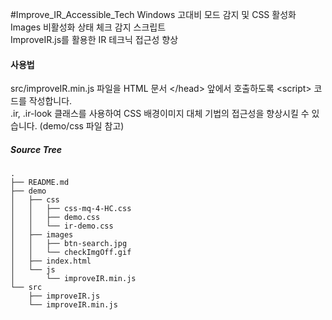 #Improve_IR_Accessible_Tech
Windows 고대비 모드 감지 및 CSS 활성화 Images 비활성화 상태 체크 감지 스크립트<br />
ImproveIR.js를 활용한 IR 테크닉 접근성 향상

#### 사용법
src/improveIR.min.js 파일을 HTML 문서 \</head> 앞에서 호출하도록 \<script> 코드를 작성합니다.<br>
.ir, .ir-look 클래스를 사용하여 CSS 배경이미지 대체 기법의 접근성을 향상시킬 수 있습니다. (demo/css 파일 참고)

##### Source Tree
    .
    ├── README.md
    ├── demo
    │   ├── css
    │   │   ├── css-mq-4-HC.css
    │   │   ├── demo.css
    │   │   └── ir-demo.css
    │   ├── images
    │   │   ├── btn-search.jpg
    │   │   └── checkImgOff.gif
    │   ├── index.html
    │   └── js
    │       └── improveIR.min.js
    └── src
        ├── improveIR.js
        └── improveIR.min.js

